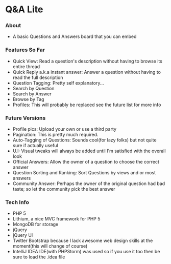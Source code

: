 Q&A Lite
========

### About

- A basic Questions and Answers board that you can embed

### Features So Far

- Quick View: Read a question's description without having to browse its entire thread
- Quick Reply a.k.a instant answer: Answer a question without having to read the full description
- Question Tagging: Pretty self explanatory...
- Search by Question
- Search by Answer
- Browse by Tag
- Profiles: This will probably be replaced see the future list for more info

### Future Versions

- Profile pics: Upload your own or use a third party
- Pagination: This is pretty much required.
- Auto-Tagging of Questions: Sounds cool(for lazy folks) but not quite sure if actually useful
- U.I: Visual tweaks will always be added until I'm satisfied with the overall look
- Official Answers: Allow the owner of a question to choose the correct answer
- Question Sorting and Ranking: Sort Questions by views and or most answers
- Community Answer: Perhaps the owner of the original question had bad taste; so let the community pick the best answer

### Tech Info

- PHP 5
- Lithium, a nice MVC framework for PHP 5
- MongoDB for storage
- jQuery
- jQuery UI
- Twitter Bootstrap because I lack awesome web design skills at the moment(this will change of course)
- IntelliJ IDEA IDE(with PHPStorm) was used so if you use it too then be sure to load the .idea file
